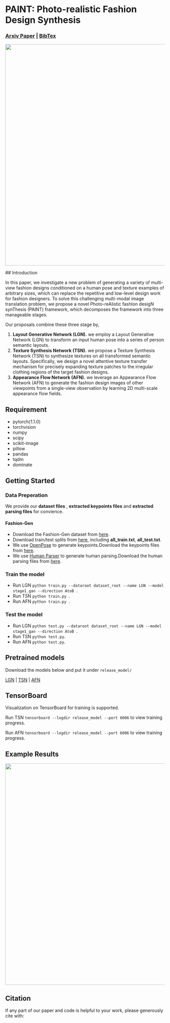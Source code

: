 # PAINT: Photo-realistic Fashion Design Synthesis

### [Arxiv Paper](----后期补---) | [BibTex](https://github.com/gxl-groups/PAINT#citation)

<p align='center'>  
  <img src='https://github.com/gxl-groups/PAINT/TSN/blob/pytorch/docs/PAINT.PNG' width='700'/>
</p>
<p align='center'> 
</p>
## Introduction 

In this paper, we investigate a new problem of generating a variety of multi-view fashion designs conditioned on a human pose and texture examples of arbitrary sizes, which can replace the repetitive and low-level design work for fashion designers. To solve this challenging multi-modal image translation problem, we propose a novel Photo-reAlistic fashIon desigN synThesis (PAINT) framework, which decomposes the framework into three manageable stages. 

Our proposals combine these three stage by,
1) **Layout Generative Network (LGN).** we employ a Layout Generative Network (LGN) to
transform an input human pose into a series of person semantic layouts. 
2) **Texture Synthesis Network (TSN).** we propose a Texture Synthesis Network (TSN) to synthesize textures on all transformed semantic layouts. Specifically, we design a novel attentive texture transfer mechanism
for precisely expanding texture patches to the irregular clothing regions of the target fashion designs. 
3) **Appearance Flow Network (AFN).** we leverage an Appearance Flow Network (AFN) to generate the fashion design images of other viewpoints from a single-view observation by learning 2D multi-scale appearance flow fields. 

## Requirement
* pytorch(1.1.0)
* torchvision
* numpy
* scipy
* scikit-image
* pillow
* pandas
* tqdm
* dominate
## Getting Started
### Data Preperation
We provide our **dataset files** , **extracted keypoints files** and **extracted parsing files**  for convience.

#### Fashion-Gen
- Download the Fashion-Gen dataset from [here](https://pan.baidu.com/s/1Oj3XAywMHocDsi4ASPhMtw?pwd=kad8). 
- Download train/test splits from [here](https://pan.baidu.com/s/1xrVnEYMyOAVr-rr8mbgN5w?pwd=udb2), including **all\_train.txt**, **all_test.txt**. 
- We use [OpenPose](https://openaccess.thecvf.com/content_cvpr_2018/papers/Chen_Cascaded_Pyramid_Network_CVPR_2018_paper.pdf) to generate keypoints.Download the keypoints files from [here](https://pan.baidu.com/s/1_WrJXbO-jUTpuneJtQ8_Fg?pwd=gutg).
- We use [Human Parser](https://openaccess.thecvf.com/content_ECCV_2018/papers/Ke_Gong_Instance-level_Human_Parsing_ECCV_2018_paper.pdf) to generate human parsing.Download the human parsing files from [here](https://pan.baidu.com/s/1cMzODPWVlPjiyk5qMGlumA?pwd=599r).

### Train the model
* Run LGN `python train.py --dataroot dataset_root --name LGN --model stage1_gan --direction AtoB `. 
* Run TSN `python train.py `. 
* Run AFN `python train.py `.


### Test the model
* Run LGN `python test.py --dataroot dataset_root --name LGN --model stage1_gan --direction AtoB `. 
* Run TSN `python test.py`. 
* Run AFN `python test.py`. 

## Pretrained models
Download the models below and put it under `release_model/`

[LGN](https://pan.baidu.com/s/1_tlA802AEpTeGjtgQAiOjw?pwd=26us) | [TSN](https://pan.baidu.com/s/1cXQlN3MJQQoDtqdMXtbYFg?pwd=5bw2) | [AFN](https://pan.baidu.com/s/1_vZnJ1_aX037IqAIFkv6Zw?pwd=cqf5)

## TensorBoard
Visualization on TensorBoard for training is supported. 

Run TSN `tensorboard --logdir release_model --port 6006` to view training progress. 

Run AFN `tensorboard --logdir release_model --port 6006` to view training progress. 

## Example Results 

<p align='center'>  
  <img src='https://github.com/gxl-groups/PAINT/TSN/blob/pytorch/docs/result.PNG' width='700'/>
</p>
<p align='center'> 
</p>

## Citation
If any part of our paper and code is helpful to your work, please generously cite with:
```

```

